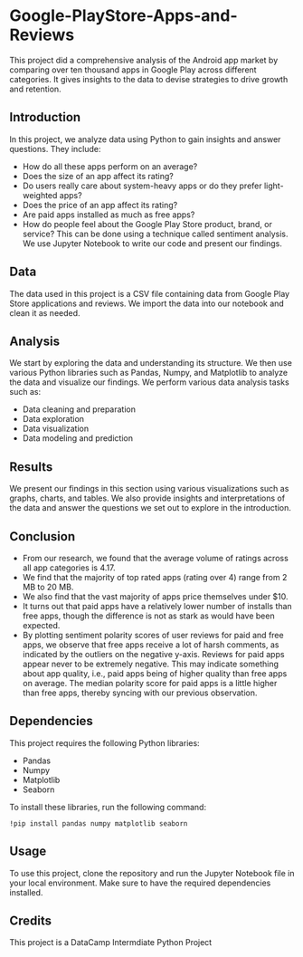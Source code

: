 # Google-PlayStore-Apps-and-Reviews
This project did a comprehensive analysis of the Android app market by comparing over ten thousand apps in Google Play across different categories. It gives insights to the data to devise strategies to drive growth and retention.

## Introduction

In this project, we analyze data using Python to gain insights and answer questions. They include:
- How do all these apps perform on an average?
- Does the size of an app affect its rating?
- Do users really care about system-heavy apps or do they prefer light-weighted apps?
- Does the price of an app affect its rating?
- Are paid apps installed as much as free apps?
- How do people feel about the Google Play Store product, brand, or service? This can be done using a technique called sentiment analysis.
We use Jupyter Notebook to write our code and present our findings.

## Data

The data used in this project is a CSV file containing data from Google Play Store applications and reviews. We import the data into our notebook and clean it as needed.

## Analysis

We start by exploring the data and understanding its structure. We then use various Python libraries such as Pandas, Numpy, and Matplotlib to analyze the data and visualize our findings. We perform various data analysis tasks such as:

- Data cleaning and preparation
- Data exploration
- Data visualization
- Data modeling and prediction

## Results

We present our findings in this section using various visualizations such as graphs, charts, and tables. We also provide insights and interpretations of the data and answer the questions we set out to explore in the introduction.

## Conclusion
- From our research, we found that the average volume of ratings across all app categories is 4.17.
- We find that the majority of top rated apps (rating over 4) range from 2 MB to 20 MB. 
- We also find that the vast majority of apps price themselves under $10.
- It turns out that paid apps have a relatively lower number of installs than free apps, though the difference is not as stark as would have been expected.
- By plotting sentiment polarity scores of user reviews for paid and free apps, we observe that free apps receive a lot of harsh comments, as indicated by the outliers on the negative y-axis. Reviews for paid apps appear never to be extremely negative. This may indicate something about app quality, i.e., paid apps being of higher quality than free apps on average. The median polarity score for paid apps is a little higher than free apps, thereby syncing with our previous observation.

## Dependencies

This project requires the following Python libraries:

- Pandas
- Numpy
- Matplotlib
- Seaborn

To install these libraries, run the following command:

```
!pip install pandas numpy matplotlib seaborn
```

## Usage

To use this project, clone the repository and run the Jupyter Notebook file in your local environment. Make sure to have the required dependencies installed.

## Credits

This project is a DataCamp Intermdiate Python Project
